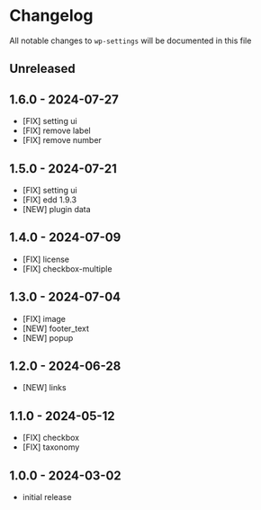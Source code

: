# Changelog

All notable changes to `wp-settings` will be documented in this file

## Unreleased

## 1.6.0 - 2024-07-27

- [FIX] setting ui
- [FIX] remove label
- [FIX] remove number

## 1.5.0 - 2024-07-21

- [FIX] setting ui
- [FIX] edd 1.9.3
- [NEW] plugin data

## 1.4.0 - 2024-07-09

- [FIX] license
- [FIX] checkbox-multiple

## 1.3.0 - 2024-07-04

- [FIX] image
- [NEW] footer_text
- [NEW] popup

## 1.2.0 - 2024-06-28

- [NEW] links

## 1.1.0 - 2024-05-12

- [FIX] checkbox
- [FIX] taxonomy

## 1.0.0 - 2024-03-02

- initial release
